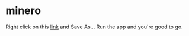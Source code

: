 # minero

Right click on this [link](https://raw.githubusercontent.com/cr4papps/minero/master/Minero/publish/minero.application) and Save As... Run the app and you're good to go.